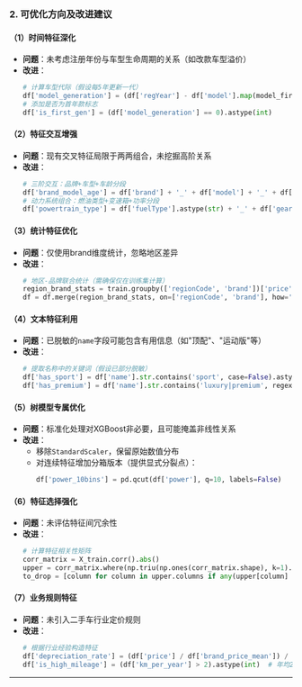 
### **2. 可优化方向及改进建议**

#### **（1）时间特征深化**
- **问题**：未考虑注册年份与车型生命周期的关系（如改款车型溢价）
- **改进**：
  ```python
  # 计算车型代际（假设每5年更新一代）
  df['model_generation'] = (df['regYear'] - df['model'].map(model_first_year_dict)) // 5
  # 添加是否为首年款标志
  df['is_first_gen'] = (df['model_generation'] == 0).astype(int)
  ```

#### **（2）特征交互增强**
- **问题**：现有交叉特征局限于两两组合，未挖掘高阶关系
- **改进**：
  ```python
  # 三阶交互：品牌+车型+车龄分段
  df['brand_model_age'] = df['brand'] + '_' + df['model'] + '_' + df['age_segment']
  # 动力系统组合：燃油类型+变速箱+功率分段
  df['powertrain_type'] = df['fuelType'].astype(str) + '_' + df['gearbox'].astype(str) + '_' + df['power_bin'].astype(str)
  ```

#### **（3）统计特征优化**
- **问题**：仅使用brand维度统计，忽略地区差异
- **改进**：
  ```python
  # 地区-品牌联合统计（需确保仅在训练集计算）
  region_brand_stats = train.groupby(['regionCode', 'brand'])['price'].agg(['mean', 'std'])
  df = df.merge(region_brand_stats, on=['regionCode', 'brand'], how='left')
  ```

#### **（4）文本特征利用**
- **问题**：已脱敏的`name`字段可能包含有用信息（如"顶配"、"运动版"等）
- **改进**：
  ```python
  # 提取名称中的关键词（假设已部分脱敏）
  df['has_sport'] = df['name'].str.contains('sport', case=False).astype(int)
  df['has_premium'] = df['name'].str.contains('luxury|premium', regex=True).astype(int)
  ```

#### **（5）树模型专属优化**
- **问题**：标准化处理对XGBoost非必要，且可能掩盖非线性关系
- **改进**：
  - 移除`StandardScaler`，保留原始数值分布
  - 对连续特征增加分箱版本（提供显式分裂点）：
    ```python
    df['power_10bins'] = pd.qcut(df['power'], q=10, labels=False)
    ```

#### **（6）特征选择强化**
- **问题**：未评估特征间冗余性
- **改进**：
  ```python
  # 计算特征相关性矩阵
  corr_matrix = X_train.corr().abs()
  upper = corr_matrix.where(np.triu(np.ones(corr_matrix.shape), k=1).astype(bool))
  to_drop = [column for column in upper.columns if any(upper[column] > 0.95)]  # 删除高相关特征
  ```

#### **（7）业务规则特征**
- **问题**：未引入二手车行业定价规则
- **改进**：
  ```python
  # 根据行业经验构造特征
  df['depreciation_rate'] = (df['price'] / df['brand_price_mean']) / df['car_age']
  df['is_high_mileage'] = (df['km_per_year'] > 2).astype(int)  # 年均2万公里为阈值
  ```

---
